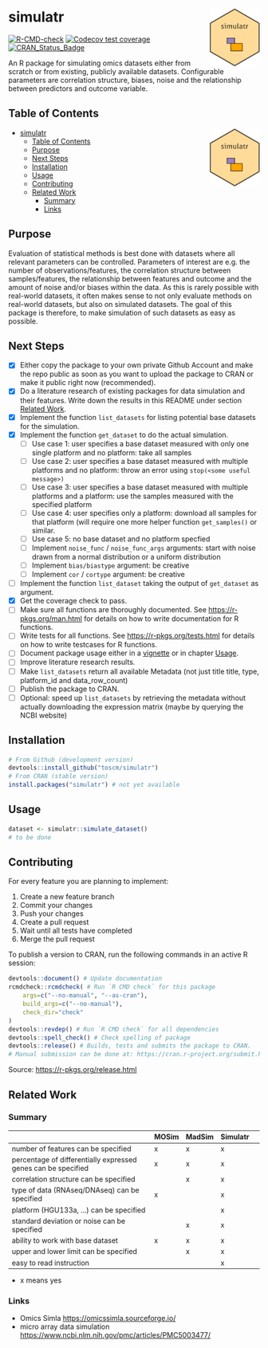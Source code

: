 # simulatr <img src="inst/logo/simulatr.png" align="right" width="100" />

<!-- badges: start -->
[![R-CMD-check](https://github.com/toscm/simulatr/workflows/R-CMD-check/badge.svg)](https://github.com/toscm/simulatr/actions)
[![Codecov test coverage](https://codecov.io/gh/toscm/simulatr/branch/main/graph/badge.svg)](https://app.codecov.io/gh/toscm/simulatr?branch=main)
[![CRAN_Status_Badge](https://www.r-pkg.org/badges/version/simulatr)](https://cran.r-project.org/package=simulatr)
<!-- badges: end -->

An R package for simulating omics datasets either from scratch or from existing, publicly available datasets. Configurable parameters are correlation structure, biases, noise and the relationship between predictors and outcome variable.

## Table of Contents

- [simulatr <img src="inst/logo/simulatr.png" align="right" width="100" />](#simulatr-)
  - [Table of Contents](#table-of-contents)
  - [Purpose](#purpose)
  - [Next Steps](#next-steps)
  - [Installation](#installation)
  - [Usage](#usage)
  - [Contributing](#contributing)
  - [Related Work](#related-work)
    - [Summary](#summary)
    - [Links](#links)

## Purpose

Evaluation of statistical methods is best done with datasets where all relevant parameters can be controlled. Parameters of interest are e.g. the number of observations/features, the correlation structure between samples/features, the relationship between features and outcome and the amount of noise and/or biases within the data. As this is rarely possible with real-world datasets, it often makes sense to not only evaluate methods on real-world datasets, but also on simulated datasets. The goal of this package is therefore, to make simulation of such datasets as easy as possible.

## Next Steps

- [x] Either copy the package to your own private Github Account and make the repo public as soon as you want to upload the package to CRAN or make it public right now (recommended).
- [x] Do a literature research of existing packages for data simulation and their features. Write down the results in this README under section [Related Work](#related-work).
- [x] Implement the function `list_datasets` for listing potential base datasets for the simulation.
- [x] Implement the function `get_dataset` to do the actual simulation.
  - [ ] Use case 1: user specifies a base dataset measured with only one single platform and no platform: take all samples
  - [ ] Use case 2: user specifies a base dataset measured with multiple platforms and no platform: throw an error using `stop(<some useful message>)`
  - [ ] Use case 3: user specifies a base dataset measured with multiple platforms and a platform: use the samples measured with the specified platform
  - [ ] Use case 4: user specifies only a platform: download all samples for that platform (will require one more helper function `get_samples()` or similar.
  - [ ] Use case 5: no base dataset and no platform specfied
  - [ ] Implement `noise_func` / `noise_func_args` arguments: start with noise drawn from a normal distribution or a uniform distribution
  - [ ] Implement `bias/biastype` argument: be creative
  - [ ] Implement `cor` / `cortype` argument: be creative
- [ ] Implement the function `list_dataset` taking the output of `get_dataset` as argument.
- [x] Get the coverage check to pass.
- [ ] Make sure all functions are thoroughly documented. See <https://r-pkgs.org/man.html> for details on how to write documentation for R functions.
- [ ] Write tests for all functions. See <https://r-pkgs.org/tests.html> for details on how to write testcases for R functions.
- [ ] Document package usage either in a [vignette](https://r-pkgs.org/vignettes.html) or in chapter [Usage](#usage).
- [ ] Improve literature research results.
- [ ] Make `list_datasets` return all available Metadata (not just title title, type, platform_id and data_row_count)
- [ ] Publish the package to CRAN.
- [ ] Optional: speed up `list_datasets` by retrieving the metadata without actually downloading the expression matrix (maybe by querying the NCBI website)

## Installation

```R
# From Github (development version)
devtools::install_github("toscm/simulatr")
# From CRAN (stable version)
install.packages("simulatr") # not yet available
```

## Usage

```R
dataset <- simulatr::simulate_dataset()
# to be done
```

## Contributing

For every feature you are planning to implement:

1. Create a new feature branch
2. Commit your changes
3. Push your changes
4. Create a pull request
5. Wait until all tests have completed
6. Merge the pull request

To publish a version to CRAN, run the following commands in an active R session:

```R
devtools::document() # Update documentation
rcmdcheck::rcmdcheck( # Run `R CMD check` for this package
    args=c("--no-manual", "--as-cran"),
    build_args=c("--no-manual"),
    check_dir="check"
)
devtools::revdep() # Run `R CMD check` for all dependencies
devtools::spell_check() # Check spelling of package
devtools::release() # Builds, tests and submits the package to CRAN.
# Manual submission can be done at: https://cran.r-project.org/submit.html
```

Source: <https://r-pkgs.org/release.html>

## Related Work

### Summary

|                                                               | MOSim | MadSim | Simulatr |      |
| :------------------------------------------------------------ | :---- | :----- | :------- | :--- |
| number of features can be specified                           | x     | x      | x        |      |
| percentage of differentially expressed genes can be specified | x     | x      | x        |      |
| correlation structure can be specified                        |       | x      | x        |      |
| type of data (RNAseq/DNAseq)  can be specified                | x     |        | x        |      |
| platform (HGU133a, ...)  can be specified                     |       |        | x        |      |
| standard deviation or noise can be specified                  |       | x      | x        |      |
| ability to work with base dataset                             | x     | x      | x        |      |
| upper and lower limit can be specified                        |       | x      | x        |      |
| easy to read instruction                                      |       |        | x        |      |

- x means yes

### Links

- Omics Simla <https://omicssimla.sourceforge.io/>
- micro array data simulation <https://www.ncbi.nlm.nih.gov/pmc/articles/PMC5003477/>
